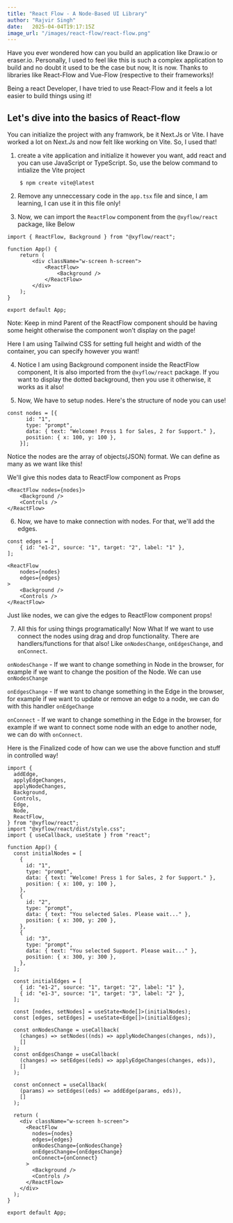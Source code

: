 ```yaml
---
title: "React Flow - A Node-Based UI Library"
author: "Rajvir Singh"
date: 	2025-04-04T19:17:15Z
image_url: "/images/react-flow/react-flow.png"
---
```


Have you ever wondered how can you build an application like Draw.io or eraser.io. Personally, I used to feel like this is such a complex application to build and no doubt it used to be the case but now, It is now. Thanks to libraries like React-Flow and Vue-Flow (respective to their frameworks)!

Being a react Developer, I have tried to use React-Flow and it feels a lot easier to build things using it!

## Let's dive into the basics of React-flow

You can initialize the project with any framwork, be it Next.Js or Vite. I have worked a lot on Next.Js and now felt like working on Vite. So, I used that!

1. create a vite application and initialize it however you want, add react and you can use JavaScript or TypeScript. So, use the below command to intialize the Vite project

```
    $ npm create vite@latest
```

2. Remove any unneccessary code in the `app.tsx` file and since, I am learning, I can use it in this file only!

3. Now, we can import the `ReactFlow` component from the `@xyflow/react` package, like Below

```
import { ReactFlow, Background } from "@xyflow/react";

function App() {
    return (
        <div className="w-screen h-screen">
            <ReactFlow>
                <Background />
            </ReactFlow>
        </div>
    );
}

export default App;
```

Note: Keep in mind Parent of the ReactFlow component should be having some height otherwise the component won't display on the page! 

Here I am using Tailwind CSS for setting full height and width of the container, you can specify however you want!

4. Notice I am using Background component inside the ReactFlow component, It is also imported from the `@xyflow/react` package. If you want to display the dotted background, then you use it otherwise, it works as it also!

5. Now, We have to setup nodes. Here's the structure of node you can use!

```
const nodes = [{
      id: "1",
      type: "prompt",
      data: { text: "Welcome! Press 1 for Sales, 2 for Support." },
      position: { x: 100, y: 100 },
    }];
```
Notice the nodes are the array of objects(JSON) format. We can define as many as we want like this!

We'll give this nodes data to ReactFlow component as Props 

```
<ReactFlow nodes={nodes}>
    <Background />
    <Controls />
</ReactFlow>
```

6. Now, we have to make connection with nodes. For that, we'll add the edges.

```
const edges = [
    { id: "e1-2", source: "1", target: "2", label: "1" },
];

<ReactFlow
    nodes={nodes}
    edges={edges}
>
    <Background />
    <Controls />
</ReactFlow>

```

Just like nodes, we can give the edges to ReactFlow component props!

7. All this for using things programatically! Now What If we want to use connect the nodes using drag and drop functionality.
There are handlers/functions for that also! Like `onNodesChange`, `onEdgesChange`, and `onConnect`.

`onNodesChange` - If we want to change something in Node in the browser, for example if we want to change the position of the Node. We can use `onNodesChange`

`onEdgesChange` - If we want to change something in the Edge in the browser, for example if we want to update or remove an edge to a node, we can do with this handler `onEdgeChange`

`onConnect` - If we want to change something in the Edge in the browser, for example if we want to connect some node with an edge to another node, we can do with `onConnect`.


Here is the Finalized code of how can we use the above function and stuff in controlled way!

```
import {
  addEdge,
  applyEdgeChanges,
  applyNodeChanges,
  Background,
  Controls,
  Edge,
  Node,
  ReactFlow,
} from "@xyflow/react";
import "@xyflow/react/dist/style.css";
import { useCallback, useState } from "react";

function App() {
  const initialNodes = [
    {
      id: "1",
      type: "prompt",
      data: { text: "Welcome! Press 1 for Sales, 2 for Support." },
      position: { x: 100, y: 100 },
    },
    {
      id: "2",
      type: "prompt",
      data: { text: "You selected Sales. Please wait..." },
      position: { x: 300, y: 200 },
    },
    {
      id: "3",
      type: "prompt",
      data: { text: "You selected Support. Please wait..." },
      position: { x: 300, y: 300 },
    },
  ];

  const initialEdges = [
    { id: "e1-2", source: "1", target: "2", label: "1" },
    { id: "e1-3", source: "1", target: "3", label: "2" },
  ];

  const [nodes, setNodes] = useState<Node[]>(initialNodes);
  const [edges, setEdges] = useState<Edge[]>(initialEdges);

  const onNodesChange = useCallback(
    (changes) => setNodes((nds) => applyNodeChanges(changes, nds)),
    []
  );
  const onEdgesChange = useCallback(
    (changes) => setEdges((eds) => applyEdgeChanges(changes, eds)),
    []
  );

  const onConnect = useCallback(
    (params) => setEdges((eds) => addEdge(params, eds)),
    []
  );

  return (
    <div className="w-screen h-screen">
      <ReactFlow
        nodes={nodes}
        edges={edges}
        onNodesChange={onNodesChange}
        onEdgesChange={onEdgesChange}
        onConnect={onConnect}
      >
        <Background />
        <Controls />
      </ReactFlow>
    </div>
  );
}

export default App;
```